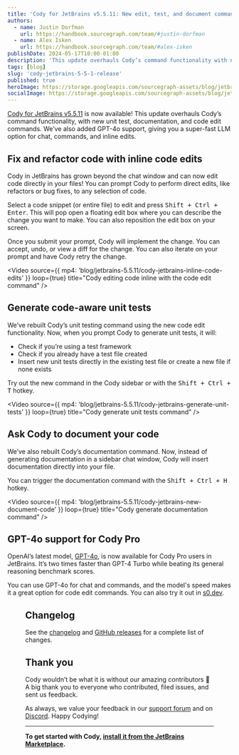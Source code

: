 ```yaml
---
title: 'Cody for JetBrains v5.5.11: New edit, test, and document commands plus GPT-4o'
authors:
  - name: Justin Dorfman
    url: https://handbook.sourcegraph.com/team/#justin-dorfman
  - name: Alex Isken
    url: https://handbook.sourcegraph.com/team/#alex-isken
publishDate: 2024-05-17T10:00-01:00
description: 'This update overhauls Cody’s command functionality with new unit test, documentation, and code edit commands. We’ve also added GPT-4o support.'
tags: [blog]
slug: 'cody-jetbrains-5-5-1-release'
published: true
heroImage: https://storage.googleapis.com/sourcegraph-assets/blog/jetbrains-5.5.11/cody-jetbrains-5.5.11-og-image.jpg
socialImage: https://storage.googleapis.com/sourcegraph-assets/blog/jetbrains-5.5.11/cody-jetbrains-5.5.11-og-image.jpg
---
```


[Cody for JetBrains v5.5.11](https://plugins.jetbrains.com/plugin/9682-cody-ai-coding-assistant-with-autocomplete--chat) is now available! This update overhauls Cody’s command functionality, with new unit test, documentation, and code edit commands. We’ve also added GPT-4o support, giving you a super-fast LLM option for chat, commands, and inline edits.

## Fix and refactor code with inline code edits

Cody in JetBrains has grown beyond the chat window and can now edit code directly in your files! You can prompt Cody to perform direct edits, like refactors or bug fixes, to any selection of code.

Select a code snippet (or entire file) to edit and press <kbd>Shift + Ctrl + Enter</kbd>. This will pop open a floating edit box where you can describe the change you want to make. You can also reposition the edit box on your screen.

Once you submit your prompt, Cody will implement the change. You can accept, undo, or view a diff for the change. You can also iterate on your prompt and have Cody retry the change.

<Video
source={{
    mp4: 'blog/jetbrains-5.5.11/cody-jetbrains-inline-code-edits'
  }}
loop={true}
title="Cody editing code inline with the code edit command"
/>

## Generate code-aware unit tests

We’ve rebuilt Cody’s unit testing command using the new code edit functionality. Now, when you prompt Cody to generate unit tests, it will:

- Check if you’re using a test framework
- Check if you already have a test file created
- Insert new unit tests directly in the existing test file or create a new file if none exists

Try out the new command in the Cody sidebar or with the <kbd>Shift + Ctrl + T</kbd> hotkey.

<Video
source={{
    mp4: 'blog/jetbrains-5.5.11/cody-jetbrains-generate-unit-tests'
  }}
loop={true}
title="Cody generate unit tests command"
/>

## Ask Cody to document your code

We’ve also rebuilt Cody’s documentation command. Now, instead of generating documentation in a sidebar chat window, Cody will insert documentation directly into your file.

You can trigger the documentation command with the <kbd>Shift + Ctrl + H</kbd> hotkey.

<Video
source={{
    mp4: 'blog/jetbrains-5.5.11/cody-jetbrains-new-document-code'
  }}
loop={true}
title="Cody generate documentation command"
/>

## GPT-4o support for Cody Pro

OpenAI’s latest model, [GPT-4o](https://openai.com/index/hello-gpt-4o/), is now available for Cody Pro users in JetBrains. It’s two times faster than GPT-4 Turbo while beating its general reasoning benchmark scores.

You can use GPT-4o for chat and commands, and the model's speed makes it a great option for code edit commands. You can also try it out in [s0.dev](https://s0.dev/).

<Figure
  src="https://storage.googleapis.com/sourcegraph-assets/blog/jetbrains-5.5.11/jetbrains-4o-option.png"
/>

## Changelog

See the [changelog](https://github.com/sourcegraph/jetbrains/releases/tag/v5.5.11) and [GitHub releases](https://github.com/sourcegraph/jetbrains/releases) for a complete list of changes.

## Thank you

Cody wouldn’t be what it is without our amazing contributors 💖 A big thank you to everyone who contributed, filed issues, and sent us feedback.

As always, we value your feedback in our [support forum](https://community.sourcegraph.com/) and on [Discord](https://discord.com/servers/sourcegraph-969688426372825169). Happy Codying!

---

**To get started with Cody, [install it from the JetBrains Marketplace](https://plugins.jetbrains.com/plugin/9682-cody-ai-coding-assistant-with-autocomplete--chat).**
